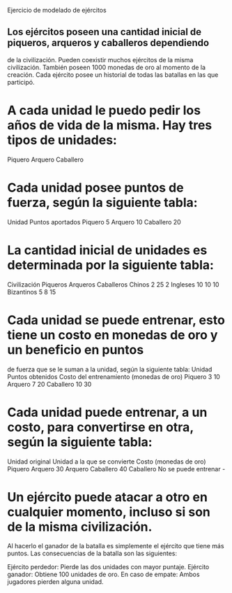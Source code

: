 Ejercicio de modelado de ejércitos

## Los ejércitos poseen una cantidad inicial de piqueros, arqueros y caballeros dependiendo

de la civilización. Pueden coexistir muchos ejércitos de la misma civilización.
También poseen 1000 monedas de oro al momento de la creación.
Cada ejército posee un historial de todas las batallas en las que participó.

# A cada unidad le puedo pedir los años de vida de la misma. Hay tres tipos de unidades:

Piquero
Arquero
Caballero

# Cada unidad posee puntos de fuerza, según la siguiente tabla:

Unidad Puntos aportados
Piquero 5
Arquero 10
Caballero 20

# La cantidad inicial de unidades es determinada por la siguiente tabla:

Civilización Piqueros Arqueros Caballeros
Chinos 2 25 2
Ingleses 10 10 10
Bizantinos 5 8 15

# Cada unidad se puede entrenar, esto tiene un costo en monedas de oro y un beneficio en puntos

de fuerza que se le suman a la unidad, según la siguiente tabla:
Unidad Puntos obtenidos Costo del entrenamiento (monedas de oro)
Piquero 3 10
Arquero 7 20
Caballero 10 30

# Cada unidad puede entrenar, a un costo, para convertirse en otra, según la siguiente tabla:

Unidad original Unidad a la que se convierte Costo (monedas de oro)
Piquero Arquero 30
Arquero Caballero 40
Caballero No se puede entrenar -

# Un ejército puede atacar a otro en cualquier momento, incluso si son de la misma civilización.

Al hacerlo el ganador de la batalla es simplemente el ejército que tiene más puntos. Las
consecuencias de la batalla son las siguientes:

Ejército perdedor: Pierde las dos unidades con mayor puntaje.
Ejército ganador: Obtiene 100 unidades de oro.
En caso de empate: Ambos jugadores pierden alguna unidad.

